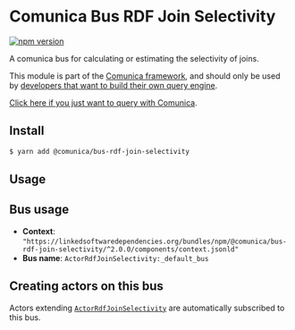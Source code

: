 # Comunica Bus RDF Join Selectivity

[![npm version](https://badge.fury.io/js/%40comunica%2Fbus-rdf-join-selectivity.svg)](https://www.npmjs.com/package/@comunica/bus-rdf-join-selectivity)

A comunica bus for calculating or estimating the selectivity of joins.

This module is part of the [Comunica framework](https://github.com/comunica/comunica),
and should only be used by [developers that want to build their own query engine](https://comunica.dev/docs/modify/).

[Click here if you just want to query with Comunica](https://comunica.dev/docs/query/).

## Install

```bash
$ yarn add @comunica/bus-rdf-join-selectivity
```

## Usage

## Bus usage

* **Context**: `"https://linkedsoftwaredependencies.org/bundles/npm/@comunica/bus-rdf-join-selectivity/^2.0.0/components/context.jsonld"`
* **Bus name**: `ActorRdfJoinSelectivity:_default_bus`

## Creating actors on this bus

Actors extending [`ActorRdfJoinSelectivity`](https://comunica.github.io/comunica/classes/_comunica_bus_rdf_join.ActorRdfJoinSelectivity.html) are automatically subscribed to this bus.
